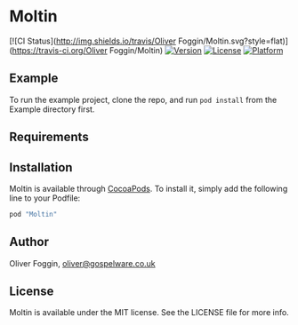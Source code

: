 # Moltin

[![CI Status](http://img.shields.io/travis/Oliver Foggin/Moltin.svg?style=flat)](https://travis-ci.org/Oliver Foggin/Moltin)
[![Version](https://img.shields.io/cocoapods/v/Moltin.svg?style=flat)](http://cocoapods.org/pods/Moltin)
[![License](https://img.shields.io/cocoapods/l/Moltin.svg?style=flat)](http://cocoapods.org/pods/Moltin)
[![Platform](https://img.shields.io/cocoapods/p/Moltin.svg?style=flat)](http://cocoapods.org/pods/Moltin)

## Example

To run the example project, clone the repo, and run `pod install` from the Example directory first.

## Requirements

## Installation

Moltin is available through [CocoaPods](http://cocoapods.org). To install
it, simply add the following line to your Podfile:

```ruby
pod "Moltin"
```

## Author

Oliver Foggin, oliver@gospelware.co.uk

## License

Moltin is available under the MIT license. See the LICENSE file for more info.
